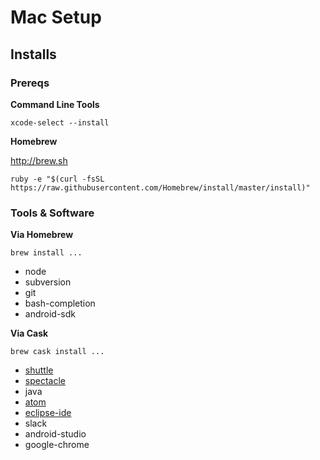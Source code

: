# Mac Setup

## Installs

### Prereqs

**Command Line Tools**

`xcode-select --install`

**Homebrew**

http://brew.sh

`ruby -e "$(curl -fsSL https://raw.githubusercontent.com/Homebrew/install/master/install)"`

### Tools & Software

**Via Homebrew**

`brew install ...`

- node
- subversion
- git
- bash-completion
- android-sdk

**Via Cask**

`brew cask install ...`

- [shuttle](http://fitztrev.github.io/shuttle/)
- [spectacle](https://www.spectacleapp.com/)
- java
- [atom](https://atom.io/)
- [eclipse-ide](https://eclipse.org/downloads/)
- slack
- android-studio
- google-chrome
